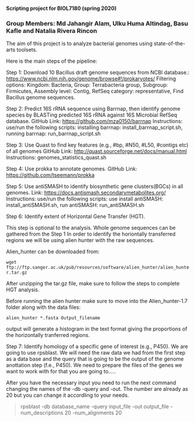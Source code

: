 #### Scripting project for BIOL7180 (spring 2020)
### Group Members: Md Jahangir Alam, Ulku Huma Altindag, Basu Kafle and Natalia Rivera Rincon

The aim of this project is to analyze bacterial genomes using state-of-the-arts toolsets.

Here is the main steps of the pipeline:

Step 1: Download 10 Bacillus draft genome sequences from NCBI database.: https://www.ncbi.nlm.nih.gov/genome/browse#!/prokaryotes/
Filtering options: Kingdom: Bacteria, Group: Terrabacteria group, Subgroup: Firmicutes, Assembly level: Contig,
RefSeq category: representative, Find Bacillus genome sequences.

Step 2: Predict 16S rRNA sequence using Barrnap, then identify genome species by BLASTing predicted 16S rRNA against 16S Microbial RefSeq database.
GitHub Link: https://github.com/mza0150/barrnap
Instructions: use/run the following scripts: installing barrnap: install_barrnap_script.sh, running barrnap: run_barrnap_script.sh

Step 3: Use Quast to find key features (e.g., #bp, #N50, #L50, #contigs etc) of all genomes
GitHub Link: http://quast.sourceforge.net/docs/manual.html
Instructions: genomes_statistics_quast.sh

Step 4: Use prokka to annotate genomes.
GitHub Link: https://github.com/tseemann/prokka

Step 5: Use antiSMASH to identify biosynthetic gene clusters(BGCs) in all genomes.
Link: https://docs.antismash.secondarymetabolites.org/
Instructions: use/run the following scripts: use install antiSMASH: install_antiSMASH.sh, run antiSMASH: run_antiSMASH.sh

Step 6: Identify extent of Horizontal Gene Transfer (HGT).

This step is optional to the analysis. Whole genome sequences can be gathered from the Step 1
In order to identify the horiontally transferred regions we will be using alien hunter with the raw sequences.


Alien_hunter can be downloaded from: 

```wget ftp://ftp.sanger.ac.uk/pub/resources/software/alien_hunter/alien_hunter.tar.gz```

After unzipping the tar.gz file, make sure to follow the steps to complete HGT analysis.

Before running the alien hunter make sure to move into the Alien_hunter-1.7 folder along with the data files:


```alien_hunter *.fasta Output_filename```

output will generate a histogram in the text format giving the proportions of the horizontally tranferred regions. 


Step 7: Identify homology of a specific gene of interest (e.g., P450).
We are going to use rpsblast. We will need the raw data we had from the first step as a data base and the query that is going to be the output of the genome anottation step (f.e., P450).
We need to prepare the files of the genes we want to work with for that you are going to.....


After you have the necessary input you need to run the next command changing the names of the -db -query and -out. The number are already as 20 but you can change it accordling to your needs.  

>rpsblast -db database_name -query input_file -out output_file -num_descriptions 20 -num_alignments 20
